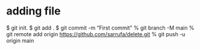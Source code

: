 # adding file

$ git init.
$ git add .
$ git commit -m “First commit”
% git branch -M main
% git remote add origin https://github.com/sarrufa/delete.git
% git push -u origin main
